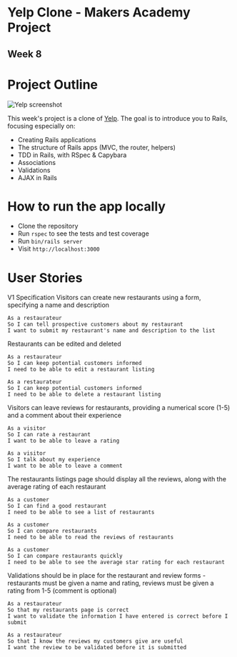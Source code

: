 # Yelp Clone - Makers Academy Project
## Week 8

# Project Outline

![Yelp screenshot](https://github.com/makersacademy/course/blob/master/images/yelp.jpg)

This week's project is a clone of [Yelp](http://www.yelp.co.uk). The goal is to introduce you to Rails, focusing especially on:

* Creating Rails applications
* The structure of Rails apps (MVC, the router, helpers)
* TDD in Rails, with RSpec & Capybara
* Associations
* Validations
* AJAX in Rails

# How to run the app locally

* Clone the repository
* Run `rspec` to see the tests and test coverage
* Run `bin/rails server`
* Visit `http://localhost:3000`

# User Stories

V1 Specification
Visitors can create new restaurants using a form, specifying a name and description

```
As a restaurateur
So I can tell prospective customers about my restaurant
I want to submit my restaurant's name and description to the list
```

Restaurants can be edited and deleted

```
As a restaurateur
So I can keep potential customers informed
I need to be able to edit a restaurant listing

As a restaurateur
So I can keep potential customers informed
I need to be able to delete a restaurant listing
```

Visitors can leave reviews for restaurants, providing a numerical score (1-5) and a comment about their experience

```
As a visitor
So I can rate a restaurant
I want to be able to leave a rating

As a visitor
So I talk about my experience
I want to be able to leave a comment
```

The restaurants listings page should display all the reviews, along with the average rating of each restaurant

```
As a customer
So I can find a good restaurant
I need to be able to see a list of restaurants

As a customer
So I can compare restaurants
I need to be able to read the reviews of restaurants

As a customer
So I can compare restaurants quickly
I need to be able to see the average star rating for each restaurant
```

Validations should be in place for the restaurant and review forms - restaurants must be given a name and rating, reviews must be given a rating from 1-5 (comment is optional)

```
As a restaurateur
So that my restaurants page is correct
I want to validate the information I have entered is correct before I submit

As a restaurateur
So that I know the reviews my customers give are useful
I want the review to be validated before it is submitted
```
